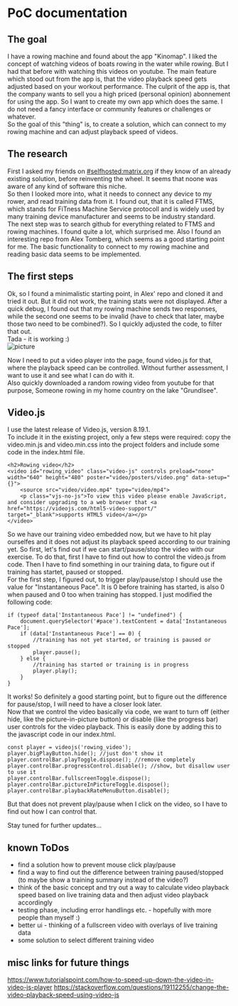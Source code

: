 # PoC documentation

## The goal
I have a rowing machine and found about the app "Kinomap". I liked the concept of watching videos of boats rowing in the water while rowing. But I had that before with watching this videos on youtube. The main feature which stood out from the app is, that the video playback speed gets adjusted based on your workout performance. The culprit of the app is, that the company wants to sell you a high priced (personal opinion) abonnement for using the app. So I want to create my own app which does the same. I do not need a fancy interface or community features or challenges or whatever.  
So the goal of this "thing" is, to create a solution, which can connect to my rowing machine and can adjust playback speed of videos.


## The research
First I asked my friends on [#selfhosted:matrix.org](https://matrix.to/#/#selfhosted:matrix.org) if they know of an already existing solution, before reinventing the wheel. It seems that noone was aware of any kind of software this niche.  
So then I looked more into, what it needs to connect any device to my rower, and read training data from it. I found out, that it is called FTMS, which stands for FiTness Machine Service protocoll and is widely used by many training device manufacturer and seems to be industry standard.  
The next step was to search github for everything related to FTMS and rowing machines. I found quite a lot, which surprised me. Also I found an interesting repo from Alex Tomberg, which seems as a good starting point for me. The basic functionality to connect to my rowing machine and reading basic data seems to be implemented.  


## The first steps
Ok, so I found a minimalistic starting point, in Alex' repo and cloned it and tried it out. But it did not work, the training stats were not displayed. After a quick debug, I found out that my rowing machine sends two responses, while the second one seems to be invalid (have to check that later, maybe those two need to be combined?). So I quickly adjusted the code, to filter that out.  
Tada - it is working :)  
![picture](https://git.kmpr.at/kamp/FTMS-Rower/raw/commit/31d3722901d83f19e72cb33a61ee68664689b391/docs/concept-1.png)

Now I need to put a video player into the page, found video.js for that, where the playback speed can be controlled. Without further assessment, I want to use it and see what I can do with it.  
Also quickly downloaded a random rowing video from youtube for that purpose, Someone rowing in my home country on the lake "Grundlsee".  


## Video.js
I use the latest release of Video.js, version 8.19.1.  
To include it in the existing project, only a few steps were required: copy the video.min.js and video.min.css into the project folders and include some code in the index.html file.  
```
<h2>Rowing video</h2>
<video id="rowing_video" class="video-js" controls preload="none" width="640" height="480" poster="video/posters/video.png" data-setup="{}">
	<source src="video/video.mp4" type="video/mp4">
	<p class="vjs-no-js">To view this video please enable JavaScript, and consider upgrading to a web browser that <a href="https://videojs.com/html5-video-support/" target="_blank">supports HTML5 video</a></p>
</video>
```
So we have our training video embedded now, but we have to hit play ourselfes and it does not adjust its playback speed according to our training yet. So first, let's find out if we can start/pause/stop the video with our exercise. To do that, first I have to find out how to control the video.js from code. Then I have to find something in our training data, to figure out if training has startet, paused or stopped.  
For the first step, I figured out, to trigger play/pause/stop I should use the value for "Instantaneous Pace". It is 0 before training has started, is also 0 when paused and 0 too when training has stopped. I just modified the following code:  
```
if (typeof data['Instantaneous Pace'] != "undefined") {
	document.querySelector('#pace').textContent = data['Instantaneous Pace'];
	if (data['Instantaneous Pace'] == 0) {
		//training has not yet started, or training is paused or stopped
		player.pause();
	} else {
		//training has started or training is in progress
		player.play();
	}
}
```
It works! So definitely a good starting point, but to figure out the difference for pause/stop, I will need to have a closer look later.  
Now that we control the video basically via code, we want to turn off (either hide, like the picture-in-picture button) or disable (like the progress bar) user controls for the video playback. This is easily done by adding this to the javascript code in our index.html.  
```
const player = videojs('rowing_video');
player.bigPlayButton.hide(); //just don't show it
player.controlBar.playToggle.dispose(); //remove completely
player.controlBar.progressControl.disable(); //show, but disallow user to use it
player.controlBar.fullscreenToggle.dispose();
player.controlBar.pictureInPictureToggle.dispose();
player.controlBar.playbackRateMenuButton.disable();
```

But that does not prevent play/pause when I click on the video, so I have to find out how I can control that.  

Stay tuned for further updates...  

## known ToDos
* find a solution how to prevent mouse click play/pause  
* find a way to find out the difference between training paused/stopped (to maybe show a training summary instead of the video?)  
* think of the basic concept and try out a way to calculate video playback speed based on live training data and then adjust video playback accordingly  
* testing phase, including error handlings etc. - hopefully with more people than myself :)  
* better ui - thinking of a fullscreen video with overlays of live training data  
* some solution to select different training video  


## misc links for future things
https://www.tutorialspoint.com/how-to-speed-up-down-the-video-in-video-js-player
https://stackoverflow.com/questions/19112255/change-the-video-playback-speed-using-video-js
